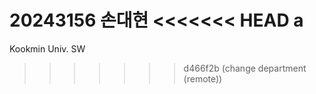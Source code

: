20243156    손대현
<<<<<<< HEAD
a
=======
Kookmin Univ. SW
>>>>>>> d466f2b (change department (remote))
